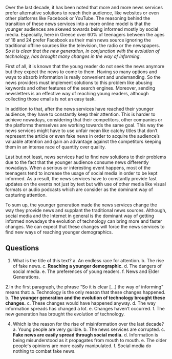 Over the last decade, it has been noted that more and more news services prefer alternative solutions to reach their audience, like websites or even other platforms like Facebook or YouTube. The reasoning behind the transition of these news services into a more online model is that the younger audiences are skewed towards being informed mostly by social media. Especially, here in Greece over 60% of teenagers between the ages of 18 and 24 prefer Facebook as their main news source ignoring the traditional offline sources like the television, the radio or the newspapers. _So it is clear that the new generation, in conjunction with the evolution of technology, has brought many changes in the way of informing._

First of all, it is known that the young reader do not seek the news anymore but they expect the news to come to them. Having so many options and ways to absorb information is really convenient and undemanding. So the news providers must implement solutions to this problem like abusing keywords and other features of the search engines. Moreover, sending newsletters is an effective way of reaching young readers, although collecting those emails is not an easy task.

In addition to that, after the news services have reached their younger audience, they have to constantly keep their attention. This is harder to achieve nowadays, considering that their competitors, other companies or the platforms themselves are working towards the same goal. This way the news services might have to use unfair mean like catchy titles that don’t represent the article or even fake news in order to acquire the audience’s valuable attention and gain an advantage against the competitors keeping them in an intense race of quantity over quality.

Last but not least, news services had to find new solutions to their problems due to the fact that the younger audience consume news differently nowadays. When a serious or interesting event happens, most of the teenagers tend to increase the usage of social media in order to be kept informed. As a result, the news services have to constantly provide fast updates on the events not just by text but with use of other media like visual formats or audio podcasts which are consider as the dominant way of capturing attention.

To sum up, the younger generation made the news services change the way they provide news and supplant the traditional news sources. Although, social media and the Internet in general is the dominant way of getting informed nowadays the evolution of technology can bring more and faster changes. We can expect that these changes will force the news services to find new ways of reaching younger demographics.

## Questions

1. What is the title of this text?
    a. An endless race for attention.
    b. The rise of fake news.
    c. __Reaching a younger demographic.__
    d. The dangers of social media.
    e. The preferences of young readers.
    f. News and Elder Generations.

2.In the first paragraph, the phrase “So it is clear [...] the way of informing” means that:
	a. Technology is the only reason that these changes happened.
	b. __The younger generation and the evolution of technology brought these changes.__
	c. These changes would have happened anyway.
	d. The way information spreads has changed a lot.
	e. Changes haven’t occurred.
	f. The new generation has brought the evolution of technology.

4. Which is the reason for the rise of misinformation over the last decade?
    a. Young people are very gulible.
    b. The news services are corrupted.
    c. __Fake news are easily spread through social media.__
    d. Information is being misunderstood as it propagates from mouth to mouth.
    e. The older people's opinions are more easily manipulated.
    f. Social media do nothing to combat fake news.
